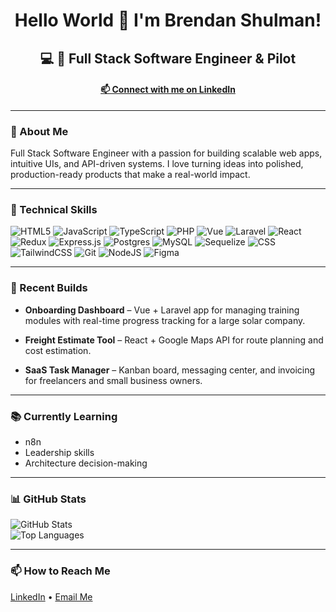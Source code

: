 <h1 align="center">
Hello World 👋 I'm Brendan Shulman!
</h1>

<h2 align="center">
💻 🚀 Full Stack Software Engineer & Pilot
</h2>

<h4 align="center">
<a href="https://www.linkedin.com/in/brendan-shulman/" target="_blank" rel="noopener noreferrer">
📫 Connect with me on LinkedIn
</a>
</h4>

---

### 🚀 About Me
Full Stack Software Engineer with a passion for building scalable web apps, intuitive UIs, and API-driven systems. I love turning ideas into polished, production-ready products that make a real-world impact.

---

### 💼 Technical Skills

![HTML5](https://img.shields.io/badge/Code-HTML5-%23E34F26.svg?style=plastic&logo=html5&logoColor=%23E34F26)
![JavaScript](https://img.shields.io/badge/Code-JavaScript-yellow.svg?style=plastic&logo=javascript&logoColor=%23F7DF1E)
![TypeScript](https://img.shields.io/badge/Code-Typescript-007acc.svg?style=plastic&logo=typescript&logoColor=007acc)
![PHP](https://img.shields.io/badge/Code-PHP-x7CB5.svg?style=plastic&logo=php&logoColor=x7CB5)
![Vue](https://img.shields.io/badge/Code-Vue-%42b883.svg?style=plastic&logo=vuetify&logoColor=42b883)
![Laravel](https://img.shields.io/badge/Code-Laravel-%F55247.svg?style=plastic&logo=laravel&logoColor=F55247)
![React](https://img.shields.io/badge/Code-React-%2361DAFB.svg?style=plastic&logo=react&logoColor=%2361DAFB)
![Redux](https://img.shields.io/badge/Code-Redux-%23593d88.svg?style=plastic&logo=redux&logoColor=white)
![Express.js](https://img.shields.io/badge/Code-Express.js-yellowgreen.svg?style=plastic&logo=express&logoColor=yellowgreen)
![Postgres](https://img.shields.io/badge/Code-PostgreSQL-%23316192.svg?style=plastic&logo=postgresql&logoColor=white)
![MySQL](https://img.shields.io/badge/Code-mySQL-f29111.svg?style=plastic&logo=mysql&logoColor=f29111)
![Sequelize](https://img.shields.io/badge/Code-Sequelize-52B0E7?style=plastic&logo=Sequelize&logoColor=52B0E7)
![CSS](https://img.shields.io/badge/Style-CSS-%231572B6.svg?style=plastic&logo=css3&logoColor=%231572B6)
![TailwindCSS](https://img.shields.io/badge/Code-tailwind-6d28d9.svg?style=plastic&logo=tailwindcss&logoColor=6d28d9)
![Git](https://img.shields.io/badge/Tools-Git-%23F05033.svg?style=plastic&logo=git&logoColor=%23F05033)
![NodeJS](https://img.shields.io/badge/Tools-Node.js-6DA55F?style=plastic&logo=node.js&logoColor=6DA55F)
![Figma](https://img.shields.io/badge/Tools-Figma-%23F24E1E.svg?style=plastic&logo=figma&logoColor=%23F24E1E)

---

### 🌟 Recent Builds
- **Onboarding Dashboard** – Vue + Laravel app for managing training modules with real-time progress tracking for a large solar company.  
  
- **Freight Estimate Tool** – React + Google Maps API for route planning and cost estimation.  
  
- **SaaS Task Manager** – Kanban board, messaging center, and invoicing for freelancers and small business owners.  
  

---

### 📚 Currently Learning
- n8n
- Leadership skills
- Architecture decision-making

---

### 📊 GitHub Stats
![GitHub Stats](https://github-readme-stats.vercel.app/api?username=bshulman210&show_icons=true&theme=radical)  
![Top Languages](https://github-readme-stats.vercel.app/api/top-langs/?username=bshulman210&layout=compact)

---

### 📫 How to Reach Me
[LinkedIn](https://www.linkedin.com/in/brendan-shulman/) • [Email Me](mailto:brendan.shulman@gmail.com)
